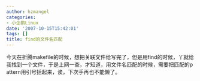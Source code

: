 ```yaml
---
author: hzmangel
categories:
- 小企鹅Linux
date: '2007-10-15T15:42:01'
tags: []
title: find的文件名匹配
---
```

今天在折腾makefile的时候，想把关联文件给写完了，但是用find的时候，丫就给我找到一个文件，于是上网一查，才知道，用文件名匹配的时候，需要把匹配的p
attern用引号括起来，诶，下次手再也不能懒了。